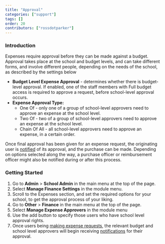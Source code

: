 ```yaml
---
title: "Approval"
categories: ["support"]
tags: []
order: 20
contributors: ["rossdotparker"]
---
```


### Introduction

Expenses require approval before they can be made against a budget. Approval takes place at the school and budget levels, and can take different forms, and involve different people, depending on the needs of the school, as described by the settings below

*   **Budget Level Expense Approval** - determines whether there is budget-level approval. If enabled, one of the staff members with Full budget access is required to approve a request, before school-level approval occurs.
*   **Expense Approval Type:**
    *   One Of - only one of a group of school-level approvers need to approve an expense at the school level.
    *   Two Of - two of a group of school-level approvers need to approve an expense at the school level.
    *   Chain Of All - all school-level approvers need to approve an expense, in a certain order.

Once final approval has been given for an expense request, the originating user is [notified](teachers/general/notifications) of its approval, and the purchase can be made. Depending on options selected along the way, a purchase officer or reimbursement officer might also be notified during or after this process.

### Getting Started

1.  Go to **Admin** > **School Admin** in the main menu at the top of the page.
2.  Select **Manage Finance Settings** in the module menu.
3.  Scroll to the Expenses section, and set the required options for your school, to get the approval process of your liking.
4.  Go to **Other** > **Finance** in the main menu at the top of the page.
5.  Select **Manage Expense Approvers** in the module menu
6.  Use the add button to specify those users who have school level approval rights.
7.  Once users being [making expense requests](making-a-request), the relevant budget and school level approvers will begin receiving [notifications](teachers/general/notifications) for their approval.
